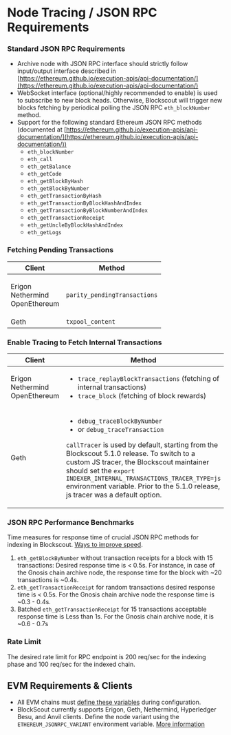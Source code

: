 # Node Tracing / JSON RPC Requirements

### Standard JSON RPC Requirements

* Archive node with JSON RPC interface should strictly follow input/output interface described in [https://ethereum.github.io/execution-apis/api-documentation/](https://ethereum.github.io/execution-apis/api-documentation/)
* WebSocket interface (optional/highly recommended to enable) is used to subscribe to new block heads. Otherwise, Blockscout will trigger new blocks fetching by periodical polling the JSON RPC `eth_blockNumber` method.
* Support for the following standard Ethereum JSON RPC methods (documented at [https://ethereum.github.io/execution-apis/api-documentation/](https://ethereum.github.io/execution-apis/api-documentation/))
  * `eth_blockNumber`
  * `eth_call`
  * `eth_getBalance`
  * `eth_getCode`
  * `eth_getBlockByHash`
  * `eth_getBlockByNumber`
  * `eth_getTransactionByHash`
  * `eth_getTransactionByBlockHashAndIndex`
  * `eth_getTransactionByBlockNumberAndIndex`
  * `eth_getTransactionReceipt`
  * `eth_getUncleByBlockHashAndIndex`
  * `eth_getLogs`

### **Fetching Pending Transactions**

| Client                                      | Method                       |
| ------------------------------------------- | ---------------------------- |
| <p>Erigon<br>Nethermind<br>OpenEthereum</p> | `parity_pendingTransactions` |
| Geth                                        | `txpool_content`             |

### Enable Tracing to Fetch Internal Transactions

| Client                                      | Method                                                                                                                                                                                                                                                                                                                                                                                                                            |
| ------------------------------------------- | --------------------------------------------------------------------------------------------------------------------------------------------------------------------------------------------------------------------------------------------------------------------------------------------------------------------------------------------------------------------------------------------------------------------------------- |
| <p>Erigon<br>Nethermind<br>OpenEthereum</p> | <ul><li><code>trace_replayBlockTransactions</code> (fetching of internal transactions)</li><li><code>trace_block</code> (fetching of block rewards)</li></ul>                                                                                                                                                                                                                                                                     |
| Geth                                        | <ul><li><code>debug_traceBlockByNumber</code></li><li>or <code>debug_traceTransaction</code></li></ul><p><code>callTracer</code> is used by default, starting from the Blockscout 5.1.0 release. To switch to a custom JS tracer, the Blockscout maintainer should set the <code>export INDEXER_INTERNAL_TRANSACTIONS_TRACER_TYPE=js</code> environment variable. Prior to the 5.1.0 release, js tracer was a default option.</p> |

### JSON RPC Performance Benchmarks

Time measures for response time of crucial JSON RPC methods for indexing in Blockscout. [Ways to improve speed](../../faqs/faqs.md#how-do-i-speed-up-my-self-hosted-instance).

1. `eth_getBlockByNumber` without transaction receipts for a block with 15 transactions: Desired response time is < 0.5s. For instance, in case of the Gnosis chain archive node, the response time for the block with \~20 transactions is \~0.4s.
2. `eth_getTransactionReceipt` for random transactions desired response time is < 0.5s. For the Gnosis chain archive node the response time is \~0.3 - 0.4s.
3. Batched `eth_getTransactionReceipt` for 15 transactions acceptable response time is Less than 1s. For the Gnosis chain archive node, it is \~0.6 - 0.7s

### Rate Limit

The desired rate limit for RPC endpoint is 200 req/sec for the indexing phase and 100 req/sec for the indexed chain.

## EVM Requirements & Clients

* All EVM chains must [define these variables](../env-variables/#all-chains-must-define-the-following-minimum-set-of-env-variables) during configuration.
* BlockScout currently supports Erigon, Geth, Nethermind, Hyperledger Besu, and Anvil clients. Define the node variant using the `ETHEREUM_JSONRPC_VARIANT` environment variable. [More information](client-settings.md)
